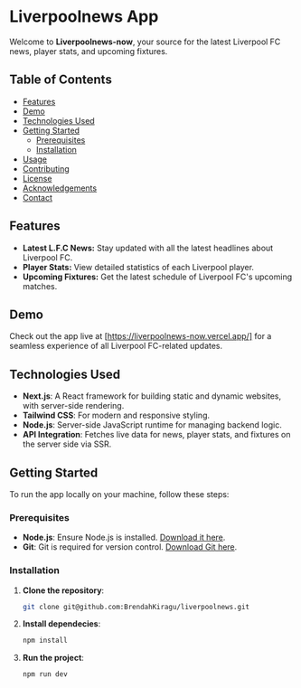 # Liverpoolnews App

Welcome to **Liverpoolnews-now**, your source for the latest Liverpool FC news, player stats, and upcoming fixtures.

## Table of Contents

- [Features](#features)
- [Demo](#demo)
- [Technologies Used](#technologies-used)
- [Getting Started](#getting-started)
  - [Prerequisites](#prerequisites)
  - [Installation](#installation)
- [Usage](#usage)
- [Contributing](#contributing)
- [License](#license)
- [Acknowledgements](#acknowledgements)
- [Contact](#contact)

## Features

- **Latest L.F.C News:** Stay updated with all the latest headlines about Liverpool FC.
- **Player Stats:** View detailed statistics of each Liverpool player.
- **Upcoming Fixtures:** Get the latest schedule of Liverpool FC's upcoming matches.

## Demo

Check out the app live at [https://liverpoolnews-now.vercel.app/] for a seamless experience of all Liverpool FC-related updates.

## Technologies Used

- **Next.js**: A React framework for building static and dynamic websites, with server-side rendering.
- **Tailwind CSS**: For modern and responsive styling.
- **Node.js**: Server-side JavaScript runtime for managing backend logic.
- **API Integration**: Fetches live data for news, player stats, and fixtures on the server side via SSR.

## Getting Started

To run the app locally on your machine, follow these steps:

### Prerequisites

- **Node.js**: Ensure Node.js is installed. [Download it here](https://nodejs.org/).
- **Git**: Git is required for version control. [Download Git here](https://git-scm.com/).

### Installation

1. **Clone the repository**:
   ```bash
   git clone git@github.com:BrendahKiragu/liverpoolnews.git
   
2. **Install dependecies**:
   ```bash
   npm install

3. **Run the project**:
   ```bash
   npm run dev
